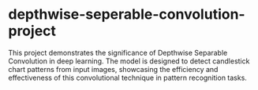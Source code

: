 # depthwise-seperable-convolution-project
This project demonstrates the significance of Depthwise Separable Convolution in deep learning. The model is designed to detect candlestick chart patterns from input images, showcasing the efficiency and effectiveness of this convolutional technique in pattern recognition tasks.
